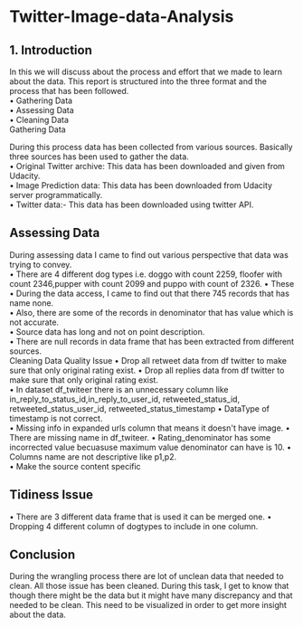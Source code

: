 # Twitter-Image-data-Analysis

##  1. Introduction  

In this we will discuss about the process and effort that we made to learn about the data. This report is structured into the three format and the process that has been followed.  
•	Gathering Data  
•	Assessing Data  
•	Cleaning Data  
 Gathering Data 
 
  During this process data has been collected from various sources. Basically three sources has been used to gather the data.  
•	Original Twitter archive: This data has been downloaded and given from Udacity.  
•	Image Prediction data:  This data has been downloaded from Udacity server programmatically.  
•	Twitter data:- This data has been downloaded  using twitter API.  

## Assessing Data  
  
  During assessing data I came to find out various perspective that data was trying to convey.  
•	There are  4 different dog types i.e. doggo with count 2259, floofer with count 2346,pupper with count 2099 and puppo with count of 2326. 
•	These  
•	During the data access, I came to find out that there 745 records  that has name  none.  
•	Also, there are some of the records in denominator that has value which is not accurate.  
•	Source data has long and not on point description.  
•	There are null records in data frame that has been extracted from different sources.  
Cleaning Data  	Quality Issue 
•	Drop all retweet data from df twitter to make sure that only original rating exist. 
•	Drop all replies data from df twitter to make sure that only original rating exist.  
•	In dataset df_twiteer there is an unnecessary column like in_reply_to_status_id,in_reply_to_user_id, retweeted_status_id, retweeted_status_user_id, retweeted_status_timestamp 
•	DataType of timestamp is not correct.  
•	Missing info in expanded urls column that means it doesn't have image. 
•	There are missing name in df_twiteer. 
•	Rating_denominator has some incorrected value becuasuse maximum value denominator can have is 10. 
•	Columns name are not descriptive like p1,p2.  
•	Make the source content specific 

## Tidiness Issue  
• 	There are 3 different data frame that is used it can be merged one.  • 	Dropping 4 different column of dogtypes to include in one column.  

## Conclusion  
During the wrangling process there are lot of unclean data that needed to clean. All those issue has been cleaned. During this task, I get to know that though there might be the data but it might have many discrepancy and that needed to be clean. This need to be visualized in order to get more insight about the data.  
 
 
